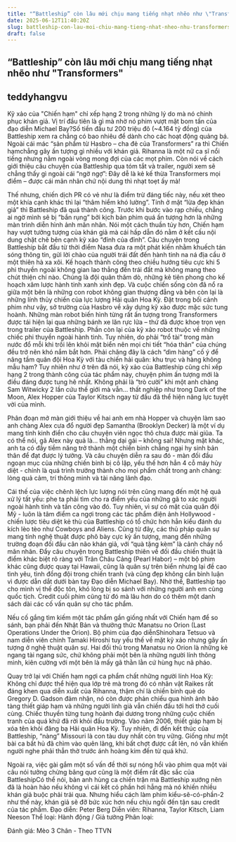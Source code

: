 ```yaml
---
title: "“Battleship” còn lâu mới chịu mang tiếng nhạt nhẽo như \"Transformers\""
date: 2025-06-12T11:40:20Z
slug: battleship-con-lau-moi-chiu-mang-tieng-nhat-nheo-nhu-transformers
draft: false
---
```


## “Battleship” còn lâu mới chịu mang tiếng nhạt nhẽo như "Transformers"

## teddyhangvu

Kỹ xảo của "Chiến hạm" chỉ xếp hạng 2 trong những lý do mà nó chinh phục khán giả. Vị trí đầu tiên là gì mà nhờ nó phim vượt mặt bom tấn của đạo diễn Michael Bay?Số tiền đầu tư 200 triệu đô (~4.164 tỷ đồng) của Battleship xem ra chẳng có bao nhiêu để dành cho các hoạt động quảng bá. Ngoài cái mác “sản phẩm từ Hasbro – cha đẻ của Transformers” ra thì Chiến hạmchẳng gây ấn tượng gì nhiều với khán giả. Rihanna là một nữ ca sĩ nổi tiếng nhưng nằm ngoài vòng mong đợi của các mọt phim. Còn nói về cách giới thiệu câu chuyện của Battleship qua tóm tắt và trailer, người xem sẽ chẳng thấy gì ngoài cái “ngờ ngợ”: Đây dễ là kẻ kế thừa Transformers mọi điểm – được cái mãn nhãn chứ nội dung thì nhạt toẹt ấy mà!

Thế nhưng, chiến dịch PR có vẻ như là điểm trừ đáng tiếc này, nếu xét theo một khía cạnh khác thì lại “thâm hiểm khó lường”. Tính ở mặt “lừa đẹp khán giả” thì Battleship đã quá thành công. Trước khi bước vào rạp chiếu, chẳng ai ngờ mình sẽ bị “bắn rụng” bởi kịch bản phim quá ấn tượng hơn là những màn trình diễn hình ảnh mãn nhãn. Nói một cách thuần túy hơn, Chiến hạm hay vượt tưởng tượng của khán giả mà cái hấp dẫn đó nằm ở kết cấu nội dung chặt chẽ bên cạnh kỹ xảo “đỉnh của đỉnh”.
Câu chuyện trong Battleship bắt đầu từ thời điểm Nasa đưa ra một phát kiến nhằm khuếch tán sóng thông tin, gửi lời chào của người trái đất đến hành tinh na ná địa cầu ở một thiên hà xa xôi. Kế hoạch thành công theo chiều hướng tiêu cực khi 5 phi thuyền ngoài không gian lao thẳng đến trái đất mà không mang theo chút thiện chí nào. Chúng là đội quân thăm dò, những kẻ tiên phong cho kế hoạch xâm lược hành tinh xanh xinh đẹp. Và cuộc chiến sống còn đã nổ ra giữa một bên là những con robot không gian thượng đẳng và bên còn lại là những lính thủy chiến của lực lượng Hải quân Hoa Kỳ.
Đặt trong bối cảnh phim như vậy, sở trường của Hasbro về xây dựng kỹ xảo được mặc sức tung hoành. Những màn robot biến hình từng rất ấn tượng trong Transformers được tái hiện lại qua những bánh xe lăn rực lửa – thứ đã được khoe trọn vẹn trong trailer của Battleship. Phần còn lại của kỹ xảo robot thuộc về những chiếc phi thuyền ngoài hành tinh. Tuy nhiên, do phải “trổ tài” trong màn nước đổ mỗi khi trồi lên khỏi mặt biển nên mọi chi tiết “hóa thân” của chúng đều trở nên khó nắm bắt hơn. Phải chăng đây là cách “dìm hàng” cố ý để nâng tầm quân đội Hoa Kỳ với tàu chiến hải quân: khu trục và hàng không mẫu hạm?
Tuy nhiên như ở trên đã nói, kỹ xảo của Battleship cũng chỉ xếp hạng 2 trong thành công của tác phẩm này, chuyện phim ấn tượng mới là điều đáng được tung hê nhất. Không phải là “trò cười” khi một anh chàng Sam Witwicky 2 lần cứu thế giới mà vẫn... thất nghiệp như trong Dark of the Moon, Alex Hopper của Taylor Kitsch ngay từ đầu đã thể hiện năng lực tuyệt vời của mình.

Phân đoạn mở màn giới thiệu về hai anh em nhà Hopper và chuyện làm sao anh chàng Alex cưa đổ người đẹp Samantha (Brooklyn Decker) là một ví dụ mang tính kinh điển cho câu chuyện viên ngọc thô chưa được mài giũa. Ta có thể nói, gã Alex này quả là… thằng dại gái – không sai! Nhưng mặt khác, anh ta có đầy tiềm năng trở thành một chiến binh chẳng ngại hy sinh bản thân để đạt được lý tưởng. Và câu chuyện diễn ra sau đó - màn đối đầu ngoạn mục của những chiến binh bị cô lập, yếu thế hơn hẳn 4 cỗ máy hủy diệt - chính là quá trình trưởng thành cho mọi phẩm chất trong anh chàng: lòng quả cảm, trí thông minh và tài năng lãnh đạo.

Cái thế của việc chênh lệch lực lượng nói trên cũng mang đến một hệ quả xử lý tất yếu: phe ta phải tìm cho ra điểm yếu của những gã to xác người ngoài hành tinh và tấn công vào đó. Tuy nhiên, vì sự có mặt của quân đội Mỹ - luôn là tâm điểm ca ngợi trong các tác phẩm điện ảnh Hollywood - chiến lược tiêu diệt kẻ thù của Battleship có tổ chức hơn hẳn kiểu đánh du kích lèo tèo như Cowboys and Aliens. Cũng từ đây, các thủ pháp quân sự mang tính nghệ thuật được phô bày cực kỳ ấn tượng, mang đến những trường đoạn đối đầu cân não khán giả, với “quà tặng kèm” là cảnh cháy nổ mãn nhãn.
Đẩy câu chuyện trong Battleship thiên về đối đầu chiến thuật là điểm khác biệt rõ ràng với Trân Châu Cảng (Pearl Habor) – một bộ phim khác cũng được quay tại Hawaii, cũng là quân sự trên biển nhưng lại đề cao tình yêu, tình đồng đội trong chiến tranh (và cũng đẹp không cần bình luận vì được dẫn dắt dưới bàn tay Đạo diễn Michael Bay). Nhờ thế, Battleship tạo cho mình vị thế độc tôn, khó lòng bị so sánh với những người anh em cùng quốc tịch. Credit cuối phim cũng từ đó mà lâu hơn do có thêm một danh sách dài các cố vấn quân sự cho tác phẩm.

Nếu cố gắng tìm kiếm một tác phẩm gần giống nhất với Chiến hạm để so sánh, bạn phải đến Nhật Bản và thưởng thức Manatsu no Orion (Last Operations Under the Orion). Bộ phim của đạo diễnShinohara Tetsuo và nam diễn viên chính Tamaki Hiroshi tuy yếu thế về mặt kỹ xảo nhưng gây ấn tượng ở nghệ thuật quân sự. Hai đối thủ trong Manatsu no Orion là những kẻ ngang tài ngang sức, chứ không phải một bên là những người lính thông minh, kiên cường với một bên là mấy gã thằn lằn cứ hùng hục nã pháo.

Quay trở lại với Chiến hạm ngợi ca phẩm chất những người lính Hoa Kỳ: Không chỉ được thể hiện qua lớp trẻ mà trong đó có nhân vật Raikes rất đáng khen qua diễn xuất của Rihanna, thậm chí là chiến binh què do Gregory D. Gadson đảm nhận, nó còn được phản chiếu qua hình ảnh bảo tàng thiết giáp hạm và những người lính già vẫn chiến đấu tới hơi thở cuối cùng. Chiếc thuyền từng tung hoành đại dương trong những cuộc chiến tranh của quá khứ đã rời khỏi đấu trường. Vào năm 2006, thiết giáp hạm bị xóa tên khỏi đăng bạ Hải quân Hoa Kỳ. Tuy nhiên, đi đến kết thúc của Battleship, “nàng” Missouri là con tàu duy nhất còn trụ vững. Giống như một bài ca bất hủ đã chìm vào quên lãng, khi bất chợt được cất lên, nó vẫn khiến người nghe phải thẫn thờ trước ánh hoàng kim đến từ quá khứ.



Ngoài ra, việc gài gắm một số vấn đề thời sự nóng hổi vào phim qua một vài câu nói tưởng chừng bâng quơ cũng là một điểm rất đặc sắc của BattleshipCó thể nói, bản anh hùng ca chiến trận mà Battleship xướng nên đã là hoàn hảo nếu không vì cái kết có phần hơi hẫng mà nó khiến nhiều khán giả buộc phải trải qua. Nhưng hiểu cách làm phim kiểu-sẽ-có-phần-2 như thế này, khán giả sẽ đỡ bức xúc hơn nếu chịu ngồi đến tận sau credit của tác phẩm.
Đạo diễn: Peter Berg
Diễn viên: Rihanna, Taylor Kitsch, Liam Neeson
Thể loại: Hành động / Giả tưởng
Phân loại: 

Đánh giá: 
  Mèo 3 Chân - Theo TTVN